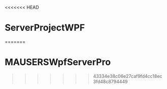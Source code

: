 <<<<<<< HEAD
# ServerProjectWPF
=======
# MAUSERSWpfServerPro
>>>>>>> 43334e38c06e27caf9fd4cc18ec3fd48c8794449
